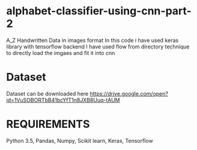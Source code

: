 # alphabet-classifier-using-cnn-part-2

A_Z Handwritten Data in images format In this code i have used keras library with tensorflow backend
I have used flow from directory technique to directly load the imgaes and fit it into cnn

# Dataset
Dataset can be downloaded here
https://drive.google.com/open?id=1VuSOBORTbB41bcYfT1n8JXB8Uuq-tAUM


# REQUIREMENTS
Python 3.5,
Pandas,
Numpy,
Scikit learn,
Keras,
Tensorflow


